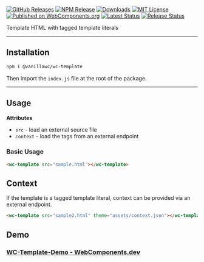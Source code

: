 [![GitHub Releases](https://img.shields.io/github/v/release/vanillawc/wc-template.svg)](https://github.com/vanillawc/wc-template/releases)
[![NPM Release](https://badgen.net/npm/v/@vanillawc/wc-template)](https://www.npmjs.com/package/@vanillawc/wc-template)
[![Downloads](https://badgen.net/npm/dt/@vanillawc/wc-template)](https://www.npmjs.com/package/@vanillawc/wc-template)
[![MIT License](https://img.shields.io/badge/license-MIT-blue.svg)](https://raw.githubusercontent.com/vanillawc/wc-template/master/LICENSE)
[![Published on WebComponents.org](https://img.shields.io/badge/webcomponents.org-published-blue.svg)](https://www.webcomponents.org/element/vanillawc/wc-template)
[![Latest Status](https://github.com/vanillawc/wc-template/workflows/Latest/badge.svg)](https://github.com/vanillawc/wc-template/actions)
[![Release Status](https://github.com/vanillawc/wc-template/workflows/Release/badge.svg)](https://github.com/vanillawc/wc-template/actions)

Template HTML with tagged template literals

-----

## Installation

```sh
npm i @vanillawc/wc-template
```

Then import the `index.js` file at the root of the package.

-----

## Usage

**Attributes**

- `src` - load an external source file
- `context` - load the tags from an external endpoint

### Basic Usage

```html
<wc-template src="sample.html"></wc-template>
```

## Context

If the template is a tagged template literal, context can be provided via an external endpoint.

```html
<wc-template src="sample2.html" theme="assets/context.json"></wc-template>
```

## Demo

### [WC-Template-Demo - WebComponents.dev](https://webcomponents.dev/edit/BggRSZ5D4tmsyce94mpB?sv=1&pm=1)
